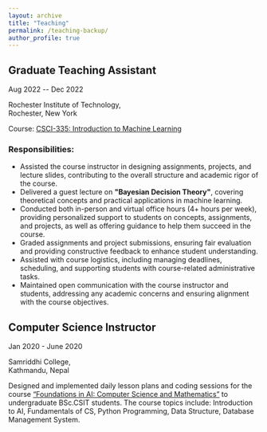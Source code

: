 ```yaml
---
layout: archive
title: "Teaching"
permalink: /teaching-backup/
author_profile: true
---
```



## Graduate Teaching Assistant

Aug 2022 -- Dec 2022

Rochester Institute of Technology, <br>
Rochester, New York

Course: [CSCI-335: Introduction to Machine Learning](https://www.cs.rit.edu/~rlaz/ml2022/)

### Responsibilities:
- Assisted the course instructor in designing assignments, projects, and lecture slides, contributing to the overall structure and academic rigor of the course.
- Delivered a guest lecture on **"Bayesian Decision Theory"**, covering theoretical concepts and practical applications in machine learning.
- Conducted both in-person and virtual office hours (4+ hours per week), providing personalized support to students on concepts, assignments, and projects, as well as offering guidance to help them succeed in the course.
- Graded assignments and project submissions, ensuring fair evaluation and providing constructive feedback to enhance student understanding.
- Assisted with course logistics, including managing deadlines, scheduling, and supporting students with course-related administrative tasks.
- Maintained open communication with the course instructor and students, addressing any academic concerns and ensuring alignment with the course objectives.


## Computer Science Instructor

Jan 2020 - June 2020

Samriddhi College, <br> 
Kathmandu, Nepal

Designed and implemented daily lesson plans and coding sessions for the course [“Foundations in AI: Computer
Science and Mathematics”](https://fusemachines.com/ai-education/for-engineers/) to undergraduate BSc.CSIT students. 
The course topics include: Introduction to AI,
Fundamentals of CS, Python Programming, Data Structure, Database Management System.
